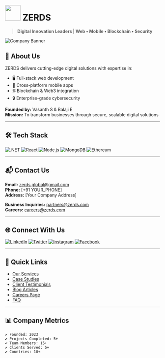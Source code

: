 # <img src="https://i.imgur.com/YOUR_LOGO.png" width="50"> ZERDS

> **Digital Innovation Leaders | Web • Mobile • Blockchain • Security**

![Company Banner](https://i.imgur.com/YOUR_BANNER.jpg)

## 🌟 About Us
ZERDS delivers cutting-edge digital solutions with expertise in:
- 🖥️ Full-stack web development
- 📱 Cross-platform mobile apps
- ⛓ Blockchain & Web3 integration
- 🔒 Enterprise-grade cybersecurity

**Founded by:** Vasanth S & Balaji E  
**Mission:** To transform businesses through secure, scalable digital solutions

---

## 🛠 Tech Stack
![.NET](https://img.shields.io/badge/.NET-512BD4?logo=dotnet&logoColor=white)
![React](https://img.shields.io/badge/React-61DAFB?logo=react&logoColor=black)
![Node.js](https://img.shields.io/badge/Node.js-339933?logo=node.js&logoColor=white)
![MongoDB](https://img.shields.io/badge/MongoDB-47A248?logo=mongodb&logoColor=white)
![Ethereum](https://img.shields.io/badge/Ethereum-3C3C3D?logo=ethereum&logoColor=white)

---

## 📬 Contact Us

**Email:** [zerds.global@gmail.com](mailto:zerds.global@gmail.com)  
**Phone:** [+91 YOUR_PHONE]  
**Address:** [Your Company Address]  

**Business Inquiries:** [partners@zerds.com](mailto:partners@zerds.com)  
**Careers:** [careers@zerds.com](mailto:careers@zerds.com)  

---

## 🌐 Connect With Us

[![LinkedIn](https://img.shields.io/badge/LinkedIn-ZERDS-0077B5?logo=linkedin)](https://linkedin.com/company/zerds)
[![Twitter](https://img.shields.io/badge/Twitter-@ZERDS-1DA1F2?logo=twitter)](https://twitter.com/zerds)
[![Instagram](https://img.shields.io/badge/Instagram-@ZERDS-E4405F?logo=instagram)](https://instagram.com/zerds)
[![Facebook](https://img.shields.io/badge/Facebook-ZERDS-1877F2?logo=facebook)](https://facebook.com/zerds)

---

## 🔗 Quick Links
- [Our Services](#)
- [Case Studies](#)
- [Client Testimonials](#)
- [Blog Articles](#)
- [Careers Page](#)
- [FAQ](#)

---

## 📊 Company Metrics
```text
✔ Founded: 2023
✔ Projects Completed: 5+
✔ Team Members: 15+
✔ Clients Served: 5+
✔ Countries: 10+
